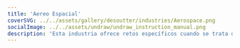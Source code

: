 ```yaml
---
title: 'Aereo Espacial'
coverSVG: ../../assets/gallery/desoutter/industries/Aerospace.png
socialImage: ../../assets/undraw/undraw_instruction_manual.png
description: 'Esta industria ofrece retos específicos cuando se trata de la difusión de herramientas y soluciones inteligentes. Aquí es donde entramos nosotros, con software inteligente y redes digitales, las herramientas de montaje pueden.'
---
```

